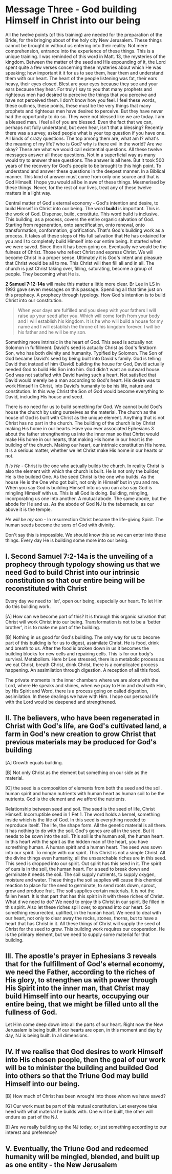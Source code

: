 # Message Three - God building Himself in Christ into our being

All the twelve points (of this training) are needed for the preparation of the Bride, for the bringing about of the holy city New Jerusalem. These things cannot be brought in without us entering into their reality. Not mere comprehension, entrance into the experience of these things. This is a unique training. I was reminded of this word in Matt. 13, the mysteries of the kingdom. Between the matter of the seed and His expounding of it, the Lord spent quite a few verses concerning these mysteries about which He was speaking; how important it it for us to see them, hear them and understand them with our heart. The heart of the people listening was fat, their ears heavy, their eyes closed. Blest are your eyes because they see and your ears because they hear. For truly I say to you that many prophets and righteous men had desired to perceive the things that you perceive and have not perceived them. I don't know how you feel. I feel these words, these outlines, these points, these must be the very things that many prophets and righteous men have desired to perceive. But they have never had the opportunity to do so. They were not blessed like we are today. I am a blessed man. I feel all of you are blessed. Even the fact that we can, perhaps not fully understand, but even hear, isn't that a blessing? Recently there was a survey, asked people what is your top question if you have one. All kinds of crazy questions. The top among them are, what am I? what's the meaning of my life? who is God? why is there evil in the world? Are we okay? These are what we would call existential questions. All these twelve messages answer all those questions. Not in a superficial way as many would try to answer these questions. The answer is all here. But it took 500 years of the recovery for God's people to be brought to this high point. To understand and answer these questions in the deepest manner. In a Biblical manner. This kind of answer must come from only one source and that is God Himself. I hope you would all be in awe of these things. Mesmerised by these things. Never, for the rest of our lives, treat any of these twelve matters in a light way.

Central matter of God's eternal economy - God's intention and desire, to build Himself in Christ into our being. The word **build** is important. This is the work of God. Dispense, build, constitute. This word build is inclusive. This building, as a process, covers the entire organic salvation of God. Starting from regeneration, onto sanctification, onto renewal, onto transformation, conformation, glorification. That's God's building work as a process. It takes all these steps of His full salvation that He has ordained for you and I to completely build Himself into our entire being. It started when we were saved. Since then it has been going on. Eventually we would be the fulness of Christ. Those who reflect Christ and express Christ. We will become Christ in a proper sense. Ultimately it is God's intent and pleasure that Christ would be all to me. This Christ will then fill all and in all. The church is just Christ taking over, filling, saturating, become a group of people. They becoming what He is.

**2 Samuel 7:12-14a** will make this matter a little more clear. Br Lee in LS in 1993 gave seven messages on this passage. Spending all that time just on this prophecy. A prophecy through typology. How God's intention is to build Christ into our constitution.

> When your days are fulfilled and you sleep with your fathers I will raise up your seed after you. Which will come forth from your body and I will establish his kingdom. It is he who will build a house for my name and I will establish the throne of his kingdom forever. I will be his father and he will be my son.

Something more intrinsic in the heart of God. This seed is actually not Solomon in fulfillment. David's seed is actually Christ as God's firstborn Son, who has both divinity and humanity. Typified by Solomon. The Son of God became David's seed by being built into David's family. God is telling David that instead of him (David) building the house for God, David actually needed God to build His Son into him. God didn't want an outward house. God was not satisfied with David having such a heart. Not satisfied that David would merely be a man according to God's heart. His desire was to work Himself in Christ, into David's humanity to be his life, nature and constitution. In this way Christ the Son of God would become everything to David, including His house and seed. 

There is no need for us to build something for God. We cannot build God's house the church by using ourselves as the material. The church as the house of God is built with Christ as the unique element. Anything that is not Christ has no part in the church. The building of the church is by Christ making His home in our hearts. Have you ever associated Ephesians 3 about the father strengthening us into the inner man so that Christ would make His home in our hearts, that making His home in our heart is the building of the church. Making our heart, our intrinsic constitution His home. It is a serious matter, whether we let Christ make His home in our hearts or not.

*It is He* - Christ is the one who actually builds the church. In reality Christ is also the element with which the church is built. He is not only the builder, He is the builded One. As the seed Christ is the one who builds. As the house He is the One who got built, not only in Himself but in you and me. When you say God is building Himself into us you can also say God is mingling Himself with us. This is all God is doing. Building, mingling, incorporating us one into another. A mutual abode. The same abode, but the abode for He and us. As the abode of God NJ is the tabernacle, as our above it is the temple.

*He will be my son* - In resurrection Christ became the life-giving Spirit. The human seeds become the sons of God with divinity. 

Don't say this is impossible. We should know this so we can enter into these things. Every day He is building some more into our being.

## I. Second Samuel 7:2-14a is the unveiling of a prophecy through typology showing us that we need God to build Christ into our intrinsic constitution so that our entire being will be reconstituted with Christ

Every day we need to 'let', open our being, especially our heart. To let Him do this building work.

[A]  How can we become part of this? It is through this organic salvation that Christ will work Christ into our being. Transformation is not to be a 'better brother', it is to make me part of the building.

[B] Nothing in us good for God's building. The only way for us to become part of this building is for us to digest, assimilate Christ. He is food, drink and breath to us. After the food is broken down in us it becomes the building blocks for new cells and repairing cells. This is for our body's survival. Metabolism. Here br Lee stressed, there is a metabolic process as we eat Christ, breath Christ, drink Christ, there is a complicated process happening. An assimilation through digestion. A reception of all this food. 

The private moments in the inner chambers where we are alone with the Lord, where He speaks and shines, when we pray to Him and deal with Him, by His Spirit and Word, there is a process going on called digestion, assimilation. In these dealings we have with Him. I hope our personal life with the Lord would be deepened and strengthened.

## II. The believers, who have been regenerated in Christ with God's life, are God's cultivated land, a farm in God's new creation to grow Christ that previous materials may be produced for God's building

[A] Growth equals building.

[B] Not only Christ as the element but something on our side as the material.

[C] the seed is a composition of elements from both the seed and the soil. human spirit and human nutrients with human heart as human soil to be the nutrients. God is the element and we afford the nutrients.

Relationship between seed and soil.  The seed is the seed of life, Christ Himself. Incorruptible seed in 1 Pet 1. The word holds a kernel, something inside which is the life of God. In this seed is everything needed to reproduce itself. The life, the shape form. All the genetic material is all there. It has nothing to do with the soil. God's genes are all in the seed. But it needs to be sown into the soil. This soil is the human soil, the human heart. In this heart with the spirit as the hidden man of the heart, you have something human. A human spirit and a human heart. The seed was sown into our spirit. To mingle with our spirit. This Christ is not a simple Christ. All the divine things even humanity, all the unsearchable riches are in this seed. This seed is dropped into our spirit. Out spirit has this seed in it. The spirit of ours is in the soil, the human heart. For a seed to break down and germinate it needs the soil. The soil supply nutrients, to supply oxygen, moisture and water. These things the soil supplies will cause this chemical reaction to place for the seed to germinate, to send roots down, sprout, grow and produce fruit. The soil supplies certain materials. It is not the fallen heart. It is that part that has this spirit in it with these riches of Christ. What d we need to do? We need to enjoy this Christ in our spirit. Be filled in this spirit. Also let these riches spill over, to spread into our heart. So something resurrected, uplifted, in the human heart. We need to deal with our heart, not only to clear away the rocks, stones, thorns, but to have a heart that has Christ in it. All these things of Christ will supply the seed of Christ for the seed to grow. This building work requires our cooperation. He is the primary element, but we need to supply some material for that building. 

## III. The apostle's prayer in Ephesians 3 reveals that for the fulfillment of God's eternal economy, we need the Father, according to the riches of His glory, to strengthen us with power through His Spirit into the inner man, that Christ may build Himself into our hearts, occupying our entire being, that we might be filled unto all the fullness of God.

Let Him come deep down into all the parts of our heart. Right now the New Jerusalem is being built. If our hearts are open, in this moment and day by day, NJ is being built. In all dimensions.

## IV. If we realise that God desires to work Himself into His chosen people, then the goal of our work will be to minister the building and builded God into others so that the Triune God may build Himself into our being. 

[B] How much of Christ has been wrought into those whom we have saved?

[G] Our work must be part of this mutual constitution. Let everyone take heed with what material he builds with. One will be built, the other will endure as part of the NJ.

[I] Are we really building up the NJ today, or just something according to our interest and preference?

## V. Eventually, the Triune God and redeemed humanity will be mingled, blended, and built up as one entity - the New Jerusalem







